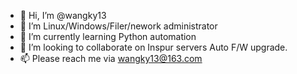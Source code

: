 - 👋 Hi, I’m @wangky13
- 👀 I’m Linux/Windows/Filer/nework administrator
- 🌱 I’m currently learning Python automation
- 💞️ I’m looking to collaborate on Inspur servers Auto F/W upgrade. 
- 📫 Please reach me via wangky13@163.com

<!---
wangky13/wangky13 is a ✨ special ✨ repository because its `README.md` (this file) appears on your GitHub profile.
You can click the Preview link to take a look at your changes.
--->
